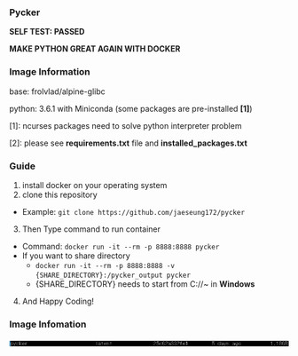 ### Pycker

**SELF TEST: PASSED**

**MAKE PYTHON GREAT AGAIN WITH DOCKER**

### Image Information

base: frolvlad/alpine-glibc

python: 3.6.1 with Miniconda (some packages are pre-installed **[1]**)

[1]: ncurses packages need to solve python interpreter problem

[2]: please see **requirements.txt** file and **installed_packages.txt**

### Guide

1. install docker on your operating system
2. clone this repository

  - Example: `git clone https://github.com/jaeseung172/pycker`
3. Then Type command to run container

  - Command: `docker run -it --rm -p 8888:8888 pycker`
  - If you want to share directory
    - `docker run -it --rm -p 8888:8888 -v {SHARE_DIRECTORY}:/pycker_output pycker`
    - {SHARE_DIRECTORY} needs to start from C://~ in **Windows**
4. And Happy Coding!

### Image Infomation

![](image_information.png)

